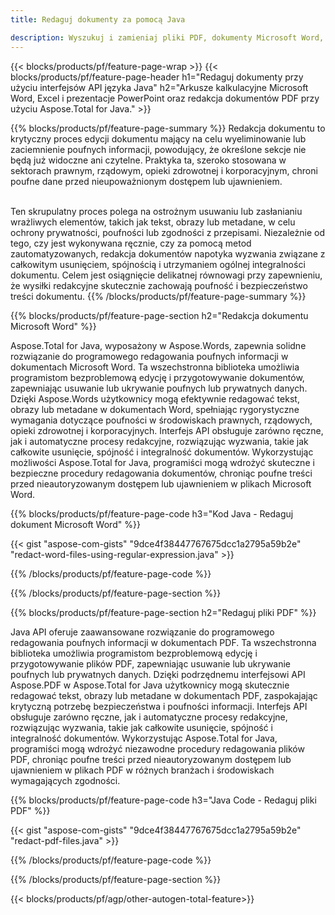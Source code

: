 ```yaml
---
title: Redaguj dokumenty za pomocą Java 

description: Wyszukuj i zamieniaj pliki PDF, dokumenty Microsoft Word, arkusze kalkulacyjne Excel i prezentacje PowerPoint za pośrednictwem aplikacji Java.
---
```


{{< blocks/products/pf/feature-page-wrap >}}
{{< blocks/products/pf/feature-page-header h1="Redaguj dokumenty przy użyciu interfejsów API języka Java" h2="Arkusze kalkulacyjne Microsoft Word, Excel i prezentacje PowerPoint oraz redakcja dokumentów PDF przy użyciu Aspose.Total for Java." >}}

{{% blocks/products/pf/feature-page-summary %}}
Redakcja dokumentu to krytyczny proces edycji dokumentu mający na celu wyeliminowanie lub zaciemnienie poufnych informacji, powodujący, że określone sekcje nie będą już widoczne ani czytelne. Praktyka ta, szeroko stosowana w sektorach prawnym, rządowym, opieki zdrowotnej i korporacyjnym, chroni poufne dane przed nieupoważnionym dostępem lub ujawnieniem.<br /><br />

Ten skrupulatny proces polega na ostrożnym usuwaniu lub zasłanianiu wrażliwych elementów, takich jak tekst, obrazy lub metadane, w celu ochrony prywatności, poufności lub zgodności z przepisami. Niezależnie od tego, czy jest wykonywana ręcznie, czy za pomocą metod zautomatyzowanych, redakcja dokumentów napotyka wyzwania związane z całkowitym usunięciem, spójnością i utrzymaniem ogólnej integralności dokumentu. Celem jest osiągnięcie delikatnej równowagi przy zapewnieniu, że wysiłki redakcyjne skutecznie zachowają poufność i bezpieczeństwo treści dokumentu.
{{% /blocks/products/pf/feature-page-summary  %}}

{{% blocks/products/pf/feature-page-section  h2="Redakcja dokumentu Microsoft Word" %}}

Aspose.Total for Java, wyposażony w Aspose.Words, zapewnia solidne rozwiązanie do programowego redagowania poufnych informacji w dokumentach Microsoft Word. Ta wszechstronna biblioteka umożliwia programistom bezproblemową edycję i przygotowywanie dokumentów, zapewniając usuwanie lub ukrywanie poufnych lub prywatnych danych. Dzięki Aspose.Words użytkownicy mogą efektywnie redagować tekst, obrazy lub metadane w dokumentach Word, spełniając rygorystyczne wymagania dotyczące poufności w środowiskach prawnych, rządowych, opieki zdrowotnej i korporacyjnych. Interfejs API obsługuje zarówno ręczne, jak i automatyczne procesy redakcyjne, rozwiązując wyzwania, takie jak całkowite usunięcie, spójność i integralność dokumentów. Wykorzystując możliwości Aspose.Total for Java, programiści mogą wdrożyć skuteczne i bezpieczne procedury redagowania dokumentów, chroniąc poufne treści przed nieautoryzowanym dostępem lub ujawnieniem w plikach Microsoft Word.

{{% blocks/products/pf/feature-page-code h3="Kod Java - Redaguj dokument Microsoft Word" %}}

{{< gist "aspose-com-gists" "9dce4f38447767675dcc1a2795a59b2e" "redact-word-files-using-regular-expression.java" >}}

{{% /blocks/products/pf/feature-page-code  %}}

{{% /blocks/products/pf/feature-page-section %}}

{{% blocks/products/pf/feature-page-section  h2="Redaguj pliki PDF" %}}

Java API oferuje zaawansowane rozwiązanie do programowego redagowania poufnych informacji w dokumentach PDF. Ta wszechstronna biblioteka umożliwia programistom bezproblemową edycję i przygotowywanie plików PDF, zapewniając usuwanie lub ukrywanie poufnych lub prywatnych danych. Dzięki podrzędnemu interfejsowi API Aspose.PDF w Aspose.Total for Java użytkownicy mogą skutecznie redagować tekst, obrazy lub metadane w dokumentach PDF, zaspokajając krytyczną potrzebę bezpieczeństwa i poufności informacji. Interfejs API obsługuje zarówno ręczne, jak i automatyczne procesy redakcyjne, rozwiązując wyzwania, takie jak całkowite usunięcie, spójność i integralność dokumentów. Wykorzystując Aspose.Total for Java, programiści mogą wdrożyć niezawodne procedury redagowania plików PDF, chroniąc poufne treści przed nieautoryzowanym dostępem lub ujawnieniem w plikach PDF w różnych branżach i środowiskach wymagających zgodności.

{{% blocks/products/pf/feature-page-code h3="Java Code - Redaguj pliki PDF" %}}

{{< gist "aspose-com-gists" "9dce4f38447767675dcc1a2795a59b2e" "redact-pdf-files.java" >}}

{{% /blocks/products/pf/feature-page-code  %}}

{{% /blocks/products/pf/feature-page-section %}}

{{< blocks/products/pf/agp/other-autogen-total-feature>}}